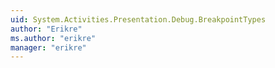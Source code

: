 ```yaml
---
uid: System.Activities.Presentation.Debug.BreakpointTypes
author: "Erikre"
ms.author: "erikre"
manager: "erikre"
---
```

